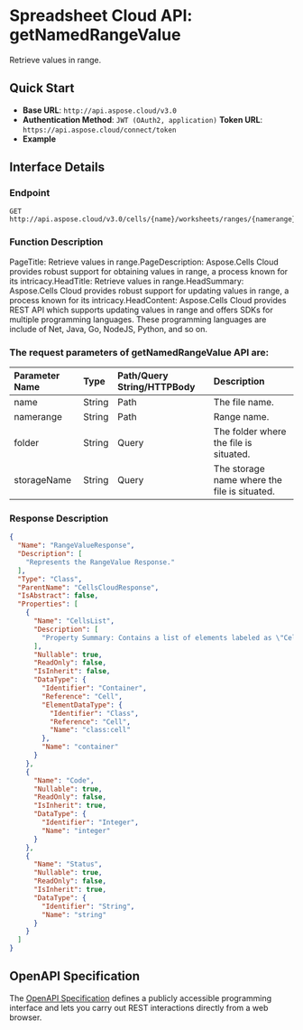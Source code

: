 # **Spreadsheet Cloud API: getNamedRangeValue**

Retrieve values in range. 


## **Quick Start**

- **Base URL**: `http://api.aspose.cloud/v3.0`
- **Authentication Method**: `JWT (OAuth2, application)`  **Token URL**: `https://api.aspose.cloud/connect/token`
- **Example** 

## **Interface Details**

### **Endpoint** 

```
GET http://api.aspose.cloud/v3.0/cells/{name}/worksheets/ranges/{namerange}/value
```
### **Function Description**
PageTitle: Retrieve values in range.PageDescription: Aspose.Cells Cloud provides robust support for obtaining values in range, a process known for its intricacy.HeadTitle: Retrieve values in range.HeadSummary: Aspose.Cells Cloud provides robust support for updating values in range, a process known for its intricacy.HeadContent: Aspose.Cells Cloud provides REST API which supports updating values in range and offers SDKs for multiple programming languages. These programming languages are include of Net, Java, Go, NodeJS, Python, and so on.

### The request parameters of **getNamedRangeValue** API are: 

| Parameter Name | Type | Path/Query String/HTTPBody | Description | 
| :- | :- | :- |:- | 
|name|String|Path|The file name.|
|namerange|String|Path|Range name.|
|folder|String|Query|The folder where the file is situated.|
|storageName|String|Query|The storage name where the file is situated.|

### **Response Description**
```json
{
  "Name": "RangeValueResponse",
  "Description": [
    "Represents the RangeValue Response."
  ],
  "Type": "Class",
  "ParentName": "CellsCloudResponse",
  "IsAbstract": false,
  "Properties": [
    {
      "Name": "CellsList",
      "Description": [
        "Property Summary: Contains a list of elements labeled as \"Cell\"."
      ],
      "Nullable": true,
      "ReadOnly": false,
      "IsInherit": false,
      "DataType": {
        "Identifier": "Container",
        "Reference": "Cell",
        "ElementDataType": {
          "Identifier": "Class",
          "Reference": "Cell",
          "Name": "class:cell"
        },
        "Name": "container"
      }
    },
    {
      "Name": "Code",
      "Nullable": true,
      "ReadOnly": false,
      "IsInherit": true,
      "DataType": {
        "Identifier": "Integer",
        "Name": "integer"
      }
    },
    {
      "Name": "Status",
      "Nullable": true,
      "ReadOnly": false,
      "IsInherit": true,
      "DataType": {
        "Identifier": "String",
        "Name": "string"
      }
    }
  ]
}
```


## OpenAPI Specification

The [OpenAPI Specification](https://reference.aspose.cloud/cells/#/WorksheetsController/GetNamedRangeValue) defines a publicly accessible programming interface and lets you carry out REST interactions directly from a web browser.
